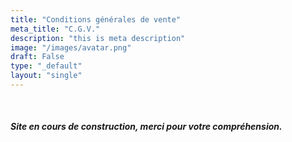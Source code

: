 ```yaml
---
title: "Conditions générales de vente"
meta_title: "C.G.V."
description: "this is meta description"
image: "/images/avatar.png"
draft: False
type: "_default"
layout: "single"
---
```

<br>
<h5>Site en cours de construction, merci pour votre compréhension.</h5>

